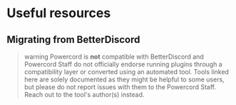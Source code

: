 # Useful resources

## Migrating from BetterDiscord
>warning
> Powercord is **not** compatible with BetterDiscord and Powercord Staff do not officially endorse running plugins
> through a compatibility layer or converted using an automated tool. Tools linked here are solely documented as they
> might be helpful to some users, but please do not report issues with them to the Powercord Staff. Reach out to the
> tool's author(s) instead.
